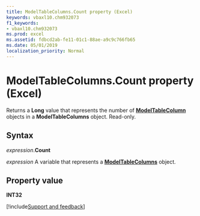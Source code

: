 ```yaml
---
title: ModelTableColumns.Count property (Excel)
keywords: vbaxl10.chm932073
f1_keywords:
- vbaxl10.chm932073
ms.prod: excel
ms.assetid: fdbcd2ab-fe11-01c1-88ae-a9c9c766fb65
ms.date: 05/01/2019
localization_priority: Normal
---
```



# ModelTableColumns.Count property (Excel)

Returns a **Long** value that represents the number of **[ModelTableColumn](Excel.modeltablecolumn.md)** objects in a **ModelTableColumns** object. Read-only.


## Syntax

_expression_.**Count**

_expression_ A variable that represents a **[ModelTableColumns](Excel.modeltablecolumns.md)** object.


## Property value

**INT32**




[!include[Support and feedback](~/includes/feedback-boilerplate.md)]
